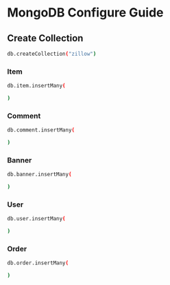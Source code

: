 # MongoDB Configure Guide

## Create Collection
```bash
db.createCollection("zillow")
```

### Item

```bash
db.item.insertMany(

)
```

### Comment

```bash
db.comment.insertMany(

)
```

### Banner

```bash
db.banner.insertMany(

)
```

### User

```bash
db.user.insertMany(

)
```

### Order

```bash
db.order.insertMany(

)
```